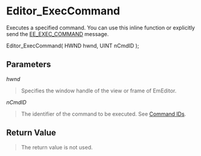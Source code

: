 # Editor\_ExecCommand

Executes a specified command. You can use this inline function or explicitly send the [EE\_EXEC\_COMMAND](../message/ee_exec_command)
message.

Editor\_ExecCommand( HWND hwnd, UINT nCmdID );

## Parameters

_hwnd_

> Specifies the window handle of the view or frame of EmEditor.

_nCmdID_

> The identifier of the command to be executed. See
> [Command IDs](../cmdid/index).

## Return Value

> The return value is not used.
